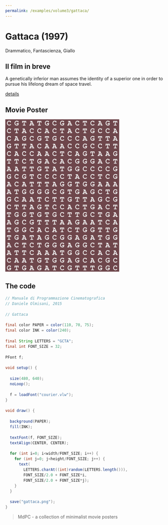 ```yaml
---
permalink: /examples/volume3/gattaca/
---
```

# Gattaca (1997)

Drammatico, Fantascienza, Giallo

## Il film in breve
A genetically inferior man assumes the identity of a superior one in order to pursue his lifelong dream of space travel.

[details](https://www.imdb.com/title/tt0119177/)

## Movie Poster
<img src="gattaca.png"  width="360px" title="Gattaca">


## The code
```java
// Manuale di Programmazione Cinematografica
// Daniele Olmisani, 2015

// Gattaca

final color PAPER = color(110, 70, 75);
final color INK = color(240);

final String LETTERS = "GCTA";
final int FONT_SIZE = 32;

PFont f;

void setup() {
 
  size(480, 640);
  noLoop();
  
  f = loadFont("courier.vlw");
}

void draw() {
  
  background(PAPER);
  fill(INK);
  
  textFont(f, FONT_SIZE);  
  textAlign(CENTER, CENTER);
  
  for (int i=0; i<width/FONT_SIZE; i++) {
    for (int j=0; j<height/FONT_SIZE; j++) {
      text(
        LETTERS.charAt((int)random(LETTERS.length())), 
        FONT_SIZE/2.0 + FONT_SIZE*i, 
        FONT_SIZE/2.0 + FONT_SIZE*j);
    }
  }
  
  save("gattaca.png");
}
```

> MdPC - a collection of minimalist movie posters
